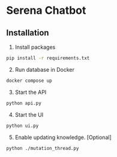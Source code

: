 # Serena Chatbot

## Installation
1. Install packages
```bash
pip install -r requirements.txt
```
2. Run database in Docker
```bash
docker compose up
```
3. Start the API
```bash
python api.py
```
4. Start the UI
```bash
python ui.py
```
5. Enable updating knowledge. [Optional]
```bash
python ./mutation_thread.py
```

